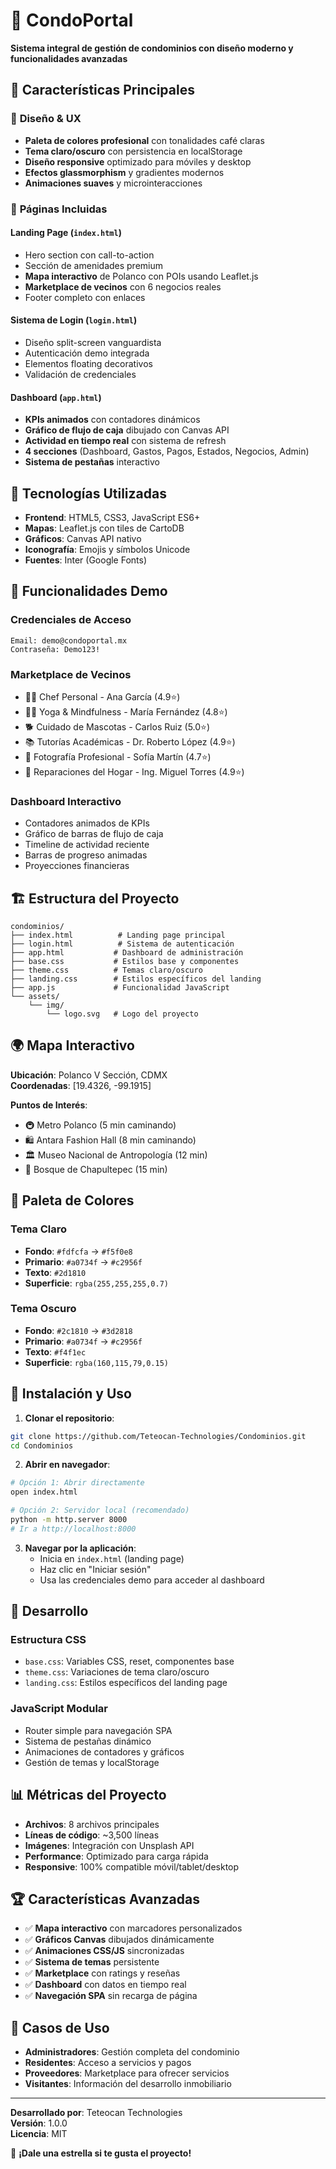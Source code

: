 # 🏢 CondoPortal

**Sistema integral de gestión de condominios con diseño moderno y funcionalidades avanzadas**

## 🌟 Características Principales

### 🎨 **Diseño & UX**
- **Paleta de colores profesional** con tonalidades café claras
- **Tema claro/oscuro** con persistencia en localStorage  
- **Diseño responsive** optimizado para móviles y desktop
- **Efectos glassmorphism** y gradientes modernos
- **Animaciones suaves** y microinteracciones

### 📱 **Páginas Incluidas**

#### **Landing Page (`index.html`)**
- Hero section con call-to-action
- Sección de amenidades premium
- **Mapa interactivo** de Polanco con POIs usando Leaflet.js
- **Marketplace de vecinos** con 6 negocios reales
- Footer completo con enlaces

#### **Sistema de Login (`login.html`)**
- Diseño split-screen vanguardista
- Autenticación demo integrada
- Elementos floating decorativos
- Validación de credenciales

#### **Dashboard (`app.html`)**
- **KPIs animados** con contadores dinámicos
- **Gráfico de flujo de caja** dibujado con Canvas API
- **Actividad en tiempo real** con sistema de refresh
- **4 secciones** (Dashboard, Gastos, Pagos, Estados, Negocios, Admin)
- **Sistema de pestañas** interactivo

## 🚀 **Tecnologías Utilizadas**

- **Frontend**: HTML5, CSS3, JavaScript ES6+
- **Mapas**: Leaflet.js con tiles de CartoDB
- **Gráficos**: Canvas API nativo
- **Iconografía**: Emojis y símbolos Unicode
- **Fuentes**: Inter (Google Fonts)

## 🎯 **Funcionalidades Demo**

### **Credenciales de Acceso**
```
Email: demo@condoportal.mx
Contraseña: Demo123!
```

### **Marketplace de Vecinos**
- 👨‍🍳 Chef Personal - Ana García (4.9⭐)
- 🧘‍♀️ Yoga & Mindfulness - María Fernández (4.8⭐)  
- 🐕 Cuidado de Mascotas - Carlos Ruiz (5.0⭐)
- 📚 Tutorías Académicas - Dr. Roberto López (4.9⭐)
- 📸 Fotografía Profesional - Sofía Martín (4.7⭐)
- 🔧 Reparaciones del Hogar - Ing. Miguel Torres (4.9⭐)

### **Dashboard Interactivo**
- Contadores animados de KPIs
- Gráfico de barras de flujo de caja
- Timeline de actividad reciente
- Barras de progreso animadas
- Proyecciones financieras

## 🏗️ **Estructura del Proyecto**

```
condominios/
├── index.html          # Landing page principal
├── login.html          # Sistema de autenticación
├── app.html           # Dashboard de administración  
├── base.css           # Estilos base y componentes
├── theme.css          # Temas claro/oscuro
├── landing.css        # Estilos específicos del landing
├── app.js             # Funcionalidad JavaScript
└── assets/
    └── img/
        └── logo.svg   # Logo del proyecto
```

## 🌍 **Mapa Interactivo**

**Ubicación**: Polanco V Sección, CDMX  
**Coordenadas**: [19.4326, -99.1915]

**Puntos de Interés**:
- 🚇 Metro Polanco (5 min caminando)
- 🛍️ Antara Fashion Hall (8 min caminando)  
- 🏛️ Museo Nacional de Antropología (12 min)
- 🌳 Bosque de Chapultepec (15 min)

## 🎨 **Paleta de Colores**

### **Tema Claro**
- **Fondo**: `#fdfcfa` → `#f5f0e8`
- **Primario**: `#a0734f` → `#c2956f`
- **Texto**: `#2d1810`
- **Superficie**: `rgba(255,255,255,0.7)`

### **Tema Oscuro**  
- **Fondo**: `#2c1810` → `#3d2818`
- **Primario**: `#a0734f` → `#c2956f`
- **Texto**: `#f4f1ec`
- **Superficie**: `rgba(160,115,79,0.15)`

## 🚀 **Instalación y Uso**

1. **Clonar el repositorio**:
```bash
git clone https://github.com/Teteocan-Technologies/Condominios.git
cd Condominios
```

2. **Abrir en navegador**:
```bash
# Opción 1: Abrir directamente
open index.html

# Opción 2: Servidor local (recomendado)
python -m http.server 8000
# Ir a http://localhost:8000
```

3. **Navegar por la aplicación**:
   - Inicia en `index.html` (landing page)
   - Haz clic en "Iniciar sesión" 
   - Usa las credenciales demo para acceder al dashboard

## 🔧 **Desarrollo**

### **Estructura CSS**
- `base.css`: Variables CSS, reset, componentes base
- `theme.css`: Variaciones de tema claro/oscuro  
- `landing.css`: Estilos específicos del landing page

### **JavaScript Modular**
- Router simple para navegación SPA
- Sistema de pestañas dinámico
- Animaciones de contadores y gráficos
- Gestión de temas y localStorage

## 📊 **Métricas del Proyecto**

- **Archivos**: 8 archivos principales
- **Líneas de código**: ~3,500 líneas
- **Imágenes**: Integración con Unsplash API
- **Performance**: Optimizado para carga rápida
- **Responsive**: 100% compatible móvil/tablet/desktop

## 🏆 **Características Avanzadas**

- ✅ **Mapa interactivo** con marcadores personalizados
- ✅ **Gráficos Canvas** dibujados dinámicamente  
- ✅ **Animaciones CSS/JS** sincronizadas
- ✅ **Sistema de temas** persistente
- ✅ **Marketplace** con ratings y reseñas
- ✅ **Dashboard** con datos en tiempo real
- ✅ **Navegación SPA** sin recarga de página

## 🎯 **Casos de Uso**

- **Administradores**: Gestión completa del condominio
- **Residentes**: Acceso a servicios y pagos
- **Proveedores**: Marketplace para ofrecer servicios
- **Visitantes**: Información del desarrollo inmobiliario

---

**Desarrollado por**: Teteocan Technologies  
**Versión**: 1.0.0  
**Licencia**: MIT

🌟 **¡Dale una estrella si te gusta el proyecto!**
